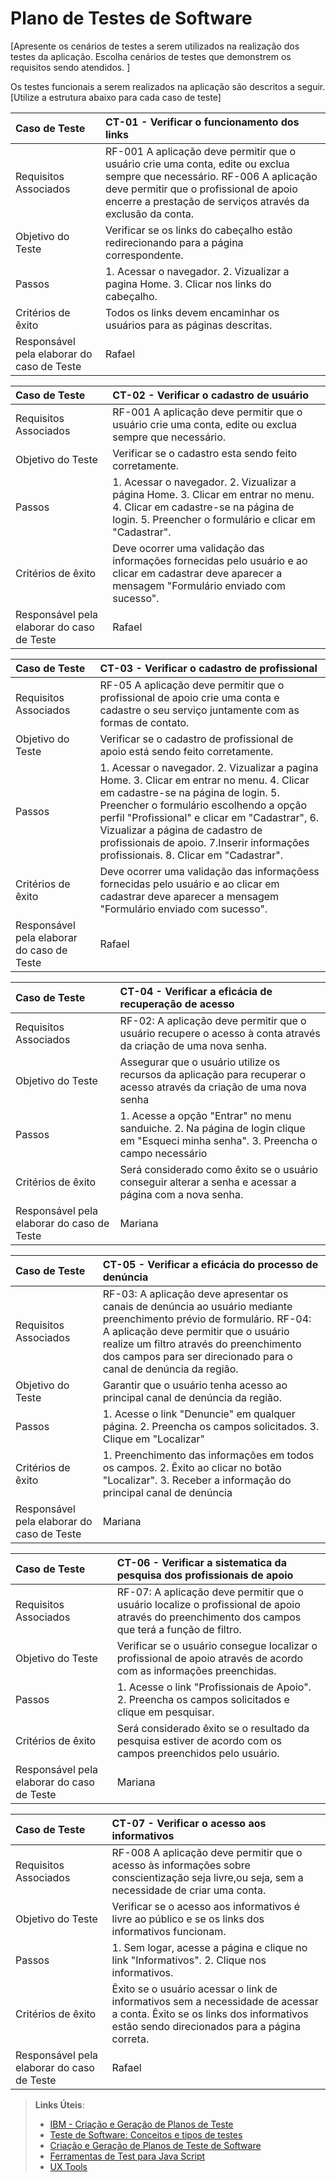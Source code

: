 # Plano de Testes de Software

[Apresente os cenários de testes a serem utilizados na realização dos testes da aplicação. Escolha cenários de testes que demonstrem os requisitos sendo atendidos. ]

Os testes funcionais a serem realizados na aplicação são descritos a seguir. [Utilize a estrutura abaixo para cada caso de teste]

|Caso de Teste    | CT-01 - Verificar o funcionamento dos links |
|:---|:---|
| Requisitos Associados | RF-001 A aplicação deve permitir que o usuário crie uma conta,	edite ou exclua sempre	que necessário. RF-006 A aplicação deve permitir que o	profissional de apoio encerre a	prestação de serviços através	da exclusão da conta.
| Objetivo do Teste | Verificar se os links do cabeçalho estão redirecionando para a página correspondente. |
| Passos | 1. Acessar o navegador. 2. Vizualizar a pagina Home. 3. Clicar nos links do cabeçalho. |
| Critérios de êxito | Todos os links devem encaminhar os usuários para as páginas descritas.  |
| Responsável pela elaborar do caso de Teste | Rafael |


|Caso de Teste    | CT-02 - Verificar o cadastro de usuário |
|:---|:---|
| Requisitos Associados | RF-001 A aplicação deve permitir que o usuário crie uma conta,	edite ou exclua sempre que necessário.
| Objetivo do Teste | Verificar se o cadastro esta sendo feito corretamente. |
| Passos | 1. Acessar o navegador. 2. Vizualizar a página Home. 3. Clicar em entrar no menu. 4. Clicar em cadastre-se na página de login. 5. Preencher o formulário e clicar em "Cadastrar".|
| Critérios de êxito | Deve ocorrer uma validação das informações fornecidas pelo usuário e ao clicar em cadastrar deve aparecer a mensagem "Formulário enviado com sucesso".  |
| Responsável pela elaborar do caso de Teste | Rafael |


|Caso de Teste    | CT-03 - Verificar o cadastro de profissional |
|:---|:---|
| Requisitos Associados | RF-05	A aplicação deve permitir que o	profissional de apoio crie uma conta e cadastre o seu serviço	juntamente com as formas de contato.
| Objetivo do Teste | Verificar se o cadastro de profissional de apoio está sendo feito corretamente. |
| Passos | 1. Acessar o navegador. 2. Vizualizar a pagina Home. 3. Clicar em entrar no menu. 4. Clicar em cadastre-se na página de login. 5. Preencher o formulário escolhendo a opção perfil "Profissional" e clicar em "Cadastrar", 6. Vizualizar a página de cadastro de profissionais de apoio. 7.Inserir informações profissionais. 8. Clicar em "Cadastrar".|
| Critérios de êxito | Deve ocorrer uma validação das informaçõess fornecidas pelo usuário e ao clicar em cadastrar deve aparecer a mensagem "Formulário enviado com sucesso".  |
| Responsável pela elaborar do caso de Teste | Rafael |

|Caso de Teste    | CT-04 - Verificar a eficácia de recuperação de acesso |
|:---|:---|
| Requisitos Associados | RF-02: A aplicação deve permitir que o usuário recupere o acesso à conta através da criação de uma nova senha.
| Objetivo do Teste | Assegurar que o usuário utilize os recursos da aplicação para recuperar o acesso através da criação de uma nova senha |
| Passos | 1. Acesse a opção "Entrar" no menu sanduiche. 2. Na página de login clique em "Esqueci minha senha". 3. Preencha o campo necessário|
| Critérios de êxito | Será considerado como êxito se o usuário conseguir alterar a senha e acessar a página com a nova senha. |
| Responsável pela elaborar do caso de Teste | Mariana |

|Caso de Teste    | CT-05 - Verificar a eficácia do processo de denúncia |
|:---|:---|
| Requisitos Associados | RF-03: A aplicação deve apresentar os canais de denúncia ao usuário mediante preenchimento prévio de formulário. RF-04: A aplicação deve permitir que o usuário realize um filtro através do preenchimento dos campos para ser direcionado para o canal de denúncia da região. |
| Objetivo do Teste | Garantir que o usuário tenha acesso ao principal canal de denúncia da região. |
| Passos  | 1. Acesse o link "Denuncie" em qualquer página. 2. Preencha os campos solicitados. 3. Clique em "Localizar"
| Critérios de êxito | 1. Preenchimento das informações em todos os campos. 2. Êxito ao clicar no botão "Localizar". 3. Receber a informação do principal canal de denúncia  |
| Responsável pela elaborar do caso de Teste | Mariana |

|Caso de Teste    | CT-06 - Verificar a sistematica da pesquisa dos profissionais de apoio|
|:---|:---|
| Requisitos Associados | RF-07: A aplicação deve permitir que o usuário localize o profissional de apoio através do preenchimento dos campos que terá a função de filtro. |
| Objetivo do Teste | Verificar se o usuário consegue localizar o profissional de apoio através de acordo com as informações preenchidas. |
| Passos  | 1. Acesse o link "Profissionais de Apoio". 2. Preencha os campos solicitados e clique em pesquisar. |
| Critérios de êxito | Será considerado êxito se o resultado da pesquisa estiver de acordo com os campos preenchidos pelo usuário. |
| Responsável pela elaborar do caso de Teste | Mariana |

|Caso de Teste    | CT-07 - Verificar o acesso aos informativos |
|:---|:---|
| Requisitos Associados | RF-008 A aplicação deve permitir que o acesso às informações sobre conscientização seja livre,ou seja, sem a necessidade de criar uma conta.
| Objetivo do Teste | Verificar se o acesso aos informativos é livre ao público e se os links dos informativos funcionam. |
| Passos | 1. Sem logar, acesse a página e clique no link "Informativos". 2. Clique nos informativos.|
| Critérios de êxito | Êxito se o usuário acessar o link de informativos sem a necessidade de acessar a conta. Êxito se os links dos informativos estão sendo direcionados para a página correta. |
| Responsável pela elaborar do caso de Teste | Rafael |



> **Links Úteis**:
> - [IBM - Criação e Geração de Planos de Teste](https://www.ibm.com/developerworks/br/local/rational/criacao_geracao_planos_testes_software/index.html)
> -  [Teste de Software: Conceitos e tipos de testes](https://blog.onedaytesting.com.br/teste-de-software/)
> - [Criação e Geração de Planos de Teste de Software](https://www.ibm.com/developerworks/br/local/rational/criacao_geracao_planos_testes_software/index.html)
> - [Ferramentas de Test para Java Script](https://geekflare.com/javascript-unit-testing/)
> - [UX Tools](https://uxdesign.cc/ux-user-research-and-user-testing-tools-2d339d379dc7)
